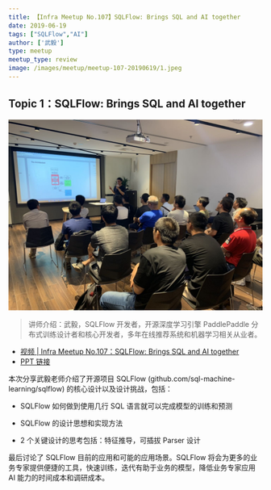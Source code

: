 ```yaml
---
title: 【Infra Meetup No.107】SQLFlow: Brings SQL and AI together 
date: 2019-06-19
tags: ["SQLFlow","AI"]
author: ['武毅']
type: meetup
meetup_type: review
image: /images/meetup/meetup-107-20190619/1.jpeg
---
```


## Topic 1：SQLFlow: Brings SQL and AI together 

![](media/meetup-107-20190619/1.jpeg)

>讲师介绍：武毅，SQLFlow 开发者，开源深度学习引擎 PaddlePaddle 分布式训练设计者和核心开发者，多年在线推荐系统和机器学习相关从业者。

+ [视频 | Infra Meetup No.107：SQLFlow: Brings SQL and AI together](https://www.bilibili.com/video/av56084311)
+ [PPT 链接](https://github.com/sql-machine-learning/sqlflow/tree/develop/cmd/demo/slides/201906 )

本次分享武毅老师介绍了开源项目 SQLFlow (github.com/sql-machine-learning/sqlflow) 的核心设计以及设计挑战，包括：

- SQLFlow 如何做到使用几行 SQL 语言就可以完成模型的训练和预测

- SQLFlow 的设计思想和实现方法

- 2 个关键设计的思考包括：特征推导，可插拔 Parser 设计

最后讨论了 SQLFlow 目前的应用和可能的应用场景。SQLFlow 将会为更多的业务专家提供便捷的工具，快速训练，迭代有助于业务的模型，降低业务专家应用 AI 能力的时间成本和调研成本。